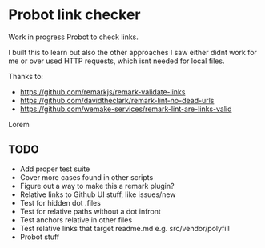 # Probot link checker

Work in progress Probot to check links.

I built this to learn but also the other approaches I saw either didnt work for me or over used HTTP requests, which isnt needed for local files.

Thanks to:

- https://github.com/remarkjs/remark-validate-links
- https://github.com/davidtheclark/remark-lint-no-dead-urls
- https://github.com/wemake-services/remark-lint-are-links-valid

Lorem

## TODO

- Add proper test suite
- Cover more cases found in other scripts
- Figure out a way to make this a remark plugin?
- Relative links to Github UI stuff, like issues/new
- Test for hidden dot .files
- Test for relative paths without a dot infront
- Test anchors relative in other files
- Test relative links that target readme.md e.g. src/vendor/polyfill
- Probot stuff
